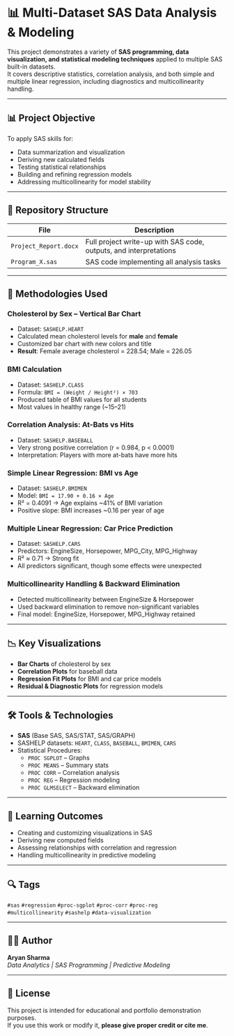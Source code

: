 # 📊 Multi-Dataset SAS Data Analysis & Modeling

This project demonstrates a variety of **SAS programming, data visualization, and statistical modeling techniques** applied to multiple SAS built-in datasets.  
It covers descriptive statistics, correlation analysis, and both simple and multiple linear regression, including diagnostics and multicollinearity handling.

---

## 📊 Project Objective

To apply SAS skills for:
- Data summarization and visualization
- Deriving new calculated fields
- Testing statistical relationships
- Building and refining regression models
- Addressing multicollinearity for model stability

---

## 📁 Repository Structure

| File | Description |
|------|-------------|
| `Project_Report.docx` | Full project write-up with SAS code, outputs, and interpretations |
| `Program_X.sas` | SAS code implementing all analysis tasks |

---

## 🚀 Methodologies Used

### **Cholesterol by Sex – Vertical Bar Chart**
- Dataset: `SASHELP.HEART`
- Calculated mean cholesterol levels for **male** and **female**
- Customized bar chart with new colors and title
- **Result**: Female average cholesterol = 228.54; Male = 226.05

### **BMI Calculation**
- Dataset: `SASHELP.CLASS`
- Formula: `BMI = (Weight / Height²) × 703`
- Produced table of BMI values for all students
- Most values in healthy range (~15–21)

### **Correlation Analysis: At-Bats vs Hits**
- Dataset: `SASHELP.BASEBALL`
- Very strong positive correlation (r = 0.984, p < 0.0001)
- Interpretation: Players with more at-bats have more hits

### **Simple Linear Regression: BMI vs Age**
- Dataset: `SASHELP.BMIMEN`
- Model: `BMI = 17.90 + 0.16 × Age`
- R² = 0.4091 → Age explains ~41% of BMI variation
- Positive slope: BMI increases ~0.16 per year of age

### **Multiple Linear Regression: Car Price Prediction**
- Dataset: `SASHELP.CARS`
- Predictors: EngineSize, Horsepower, MPG_City, MPG_Highway
- R² ≈ 0.71 → Strong fit
- All predictors significant, though some effects were unexpected

### **Multicollinearity Handling & Backward Elimination**
- Detected multicollinearity between EngineSize & Horsepower
- Used backward elimination to remove non-significant variables
- Final model: EngineSize, Horsepower, MPG_Highway retained

---

## 📉 Key Visualizations

- **Bar Charts** of cholesterol by sex
- **Correlation Plots** for baseball data
- **Regression Fit Plots** for BMI and car price models
- **Residual & Diagnostic Plots** for regression models

---

## 🛠 Tools & Technologies

- **SAS** (Base SAS, SAS/STAT, SAS/GRAPH)
- SASHELP datasets: `HEART`, `CLASS`, `BASEBALL`, `BMIMEN`, `CARS`
- Statistical Procedures:
  - `PROC SGPLOT` – Graphs
  - `PROC MEANS` – Summary stats
  - `PROC CORR` – Correlation analysis
  - `PROC REG` – Regression modeling
  - `PROC GLMSELECT` – Backward elimination

---

## 🎯 Learning Outcomes

- Creating and customizing visualizations in SAS
- Deriving new computed fields
- Assessing relationships with correlation and regression
- Handling multicollinearity in predictive modeling

---

## 🔍 Tags

`#sas` `#regression` `#proc-sgplot` `#proc-corr` `#proc-reg`  
`#multicollinearity` `#sashelp` `#data-visualization`

---

## 👨‍💻 Author

**Aryan Sharma**  
*Data Analytics | SAS Programming | Predictive Modeling*

---

## 📜 License

This project is intended for educational and portfolio demonstration purposes.  
If you use this work or modify it, **please give proper credit or cite me**.
